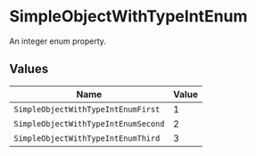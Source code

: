 # SimpleObjectWithTypeIntEnum

An integer enum property.


## Values

| Name                                | Value                               |
| ----------------------------------- | ----------------------------------- |
| `SimpleObjectWithTypeIntEnumFirst`  | 1                                   |
| `SimpleObjectWithTypeIntEnumSecond` | 2                                   |
| `SimpleObjectWithTypeIntEnumThird`  | 3                                   |